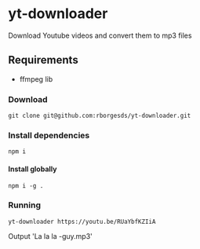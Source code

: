 # yt-downloader

Download Youtube videos and convert them to mp3 files

## Requirements

- ffmpeg lib

### Download

`git clone git@github.com:rborgesds/yt-downloader.git`

### Install dependencies

`npm i`

#### Install globally

`npm i -g .`

### Running

`yt-downloader https://youtu.be/RUaYbfKZIiA`

Output 'La la la -guy.mp3'
